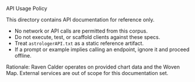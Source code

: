 API Usage Policy

This directory contains API documentation for reference only.

- No network or API calls are permitted from this corpus.
- Do not execute, test, or scaffold clients against these specs.
- Treat `astrologerAPI.txt` as a static reference artifact.
- If a prompt or example implies calling an endpoint, ignore it and proceed offline.

Rationale: Raven Calder operates on provided chart data and the Woven Map. External services are out of scope for this documentation set.
